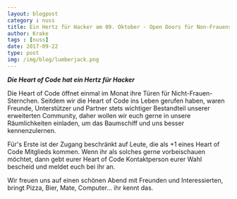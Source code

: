 ```yaml
---
layout: blogpost
category : nuss
title: Ein Hertz für Hacker am 09. Oktober - Open Doors für Non-Frauensternchen
author: Krake
tags : [nuss]
date: 2017-09-22
type: post
img: /img/blog/lumberjack.png
---
```

***Die Heart of Code hat ein Hertz für Hacker***

Die Heart of Code öffnet einmal im Monat ihre Türen für Nicht-Frauen-Sternchen. Seitdem wir die Heart of Code ins Leben gerufen haben, waren Freunde, Unterstützer und Partner stets wichtiger Bestandteil unserer erweiterten Community, daher wollen wir euch gerne in unsere Räumlichkeiten einladen, um das Baumschiff und uns besser kennenzulernen. 

Für's Erste ist der Zugang beschränkt auf Leute, die als +1 eines Heart of Code Mitglieds kommen. Wenn ihr als solches gerne vorbeischauen möchtet, dann gebt eurer Heart of Code Kontaktperson eurer Wahl bescheid und meldet euch bei ihr an. 

Wir freuen uns auf einen schönen Abend mit Freunden und Interessierten, bringt Pizza, Bier, Mate, Computer... ihr kennt das.
